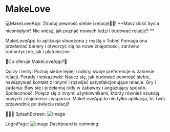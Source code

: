 # MakeLove

💻MakeLoveApp: Zbuduj pewność siebie i relacje🙋‍♂️!
**Masz dość bycia nieśmiałym?  Nie wiesz, jak poznać nowych ludzi i budować relacje? **

MakeLoveApp to aplikacja stworzona z myślą o Tobie!  Pomaga ona przełamać bariery i otworzyć się na nowe znajomości, zarówno romantyczne, jak i platoniczne.

📍Co oferuje MakeLoveApp?📍

Quizy i testy: Poznaj siebie lepiej i odkryj swoje preferencje w zakresie relacji.
Porady i wskazówki: Naucz się, jak budować pewność siebie, nawiązywać kontakt z innymi i rozwijać satysfakcjonujące relacje.
Gry i zadania: Baw się i przełamuj lody w zabawny i angażujący sposób.
Społeczność: Połącz się z innymi użytkownikami, którzy również szukają nowych znajomości i wsparcia.
MakeLoveApp to nie tylko aplikacja, to Twój przewodnik po świecie relacji! ️

  🩷🩷🩷
  SplashScreen:
  ![image](https://github.com/user-attachments/assets/8a648e59-ce77-40ac-ace5-0cf6786c5031)
  
  LoginPage: 
  ![image](https://github.com/user-attachments/assets/ae5f2fdc-8f03-4a1b-9f87-a72d02090df3)
  Dashboard is comming:

